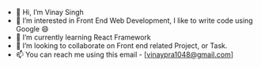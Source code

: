 - 👋 Hi, I’m Vinay Singh
- 👀 I’m interested in Front End Web Development, I like to write code using Google 😄
- 🌱 I’m currently learning React Framework
- 💞️ I’m looking to collaborate on Front end related Project, or Task.
- 📫 You can reach me using this email - [vinaypra1048@gmail.com]

<!---
vinaysingh008/vinaysingh008 is a ✨ special ✨ repository because its `README.md` (this file) appears on your GitHub profile.
You can click the Preview link to take a look at your changes.
--->
